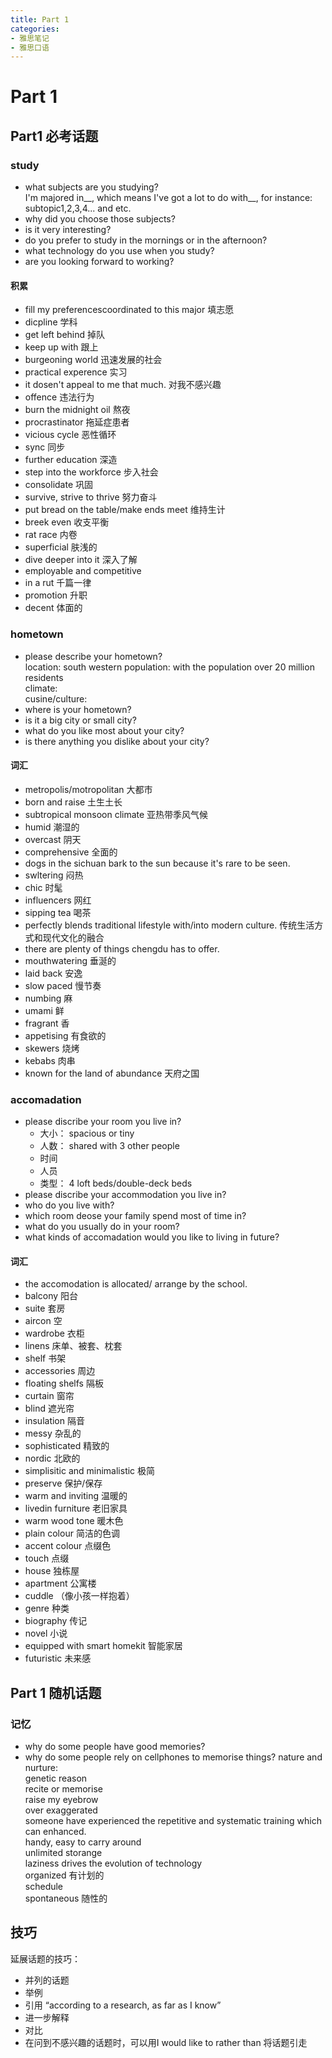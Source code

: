 ```yaml
---
title: Part 1
categories: 
- 雅思笔记
- 雅思口语
---
```

# Part 1
## Part1 必考话题
### study
- what subjects are you studying?  
  I'm majored in__, which means I've got a lot to do with__, for instance: subtopic1,2,3,4... and etc.  
- why did you choose those subjects?  
- is it very interesting?
- do you prefer to study in the mornings or in the afternoon?
- what technology do you use when you study?
- are you looking forward to working?

#### 积累
- fill my preferencescoordinated to this major 填志愿
- dicpline 学科
- get left behind 掉队
- keep up with 跟上
- burgeoning world 迅速发展的社会
- practical experence 实习
- it dosen't appeal to me that much. 对我不感兴趣
- offence 违法行为
- burn the midnight oil 熬夜
- procrastinator 拖延症患者
- vicious cycle 恶性循环
- sync 同步
- further education 深造
- step into the workforce 步入社会
- consolidate 巩固
- survive, strive to thrive 努力奋斗
- put bread on the table/make ends meet 维持生计
- breek even 收支平衡
- rat race 内卷
- superficial 肤浅的
- dive deeper into it 深入了解
- employable and competitive 
- in a rut 千篇一律
- promotion 升职
- decent 体面的

### hometown
- please describe your hometown?  
  location: south western
  population: with the population over 20 million residents  
  climate:  
  cusine/culture: 
- where is your hometown?
- is it a big city or small city? 
- what do you like most about your city?
- is there anything you dislike about your city?  
  
#### 词汇
- metropolis/motropolitan 大都市
- born and raise 土生土长
- subtropical monsoon climate 亚热带季风气候
- humid 潮湿的 
- overcast 阴天  
- comprehensive 全面的
- dogs in the sichuan bark to the sun because it's rare to be seen.  
- swltering 闷热
- chic 时髦
- influencers 网红
- sipping tea 喝茶
- perfectly blends traditional lifestyle with/into modern culture. 传统生活方式和现代文化的融合
- there are plenty of things chengdu has to offer.
- mouthwatering 垂涎的
- laid back 安逸  
- slow paced 慢节奏
- numbing 麻
- umami 鲜
- fragrant 香
- appetising 有食欲的
- skewers 烧烤
- kebabs 肉串
- known for the land of abundance 天府之国

### accomadation
- please discribe your room you live in?
  - 大小： spacious or tiny
  - 人数： shared with 3 other people
  - 时间
  - 人员
  - 类型： 4 loft beds/double-deck beds
- please discribe your accommodation you live in?
- who do you live with?
- which room deose your family spend most of time in?
- what do you usually do in your room?
- what kinds of accomadation would you like to living in future?

#### 词汇
- the accomodation is allocated/ arrange by the school.
- balcony 阳台
- suite 套房
- aircon 空
- wardrobe 衣柜
- linens 床单、被套、枕套
- shelf 书架
- accessories 周边
- floating shelfs 隔板
- curtain 窗帘
- blind 遮光帘
- insulation 隔音
- messy 杂乱的
- sophisticated 精致的
- nordic 北欧的
- simplisitic and minimalistic 极简
- preserve 保护/保存
- warm and inviting 温暖的
- livedin furniture 老旧家具
- warm wood tone 暖木色
- plain colour 简洁的色调
- accent colour 点缀色
- touch 点缀
- house 独栋屋
- apartment 公寓楼
- cuddle （像小孩一样抱着）
- genre 种类
- biography 传记
- novel 小说
- equipped with smart homekit 智能家居
- futuristic 未来感

## Part 1 随机话题
### 记忆
- why do some people have good memories?  
- why do some people rely on cellphones to memorise things?
nature and nurture:  
genetic reason  
recite or memorise  
raise my eyebrow  
over exaggerated  
someone have experienced the repetitive and systematic training which can enhanced.  
handy, easy to carry around  
unlimited storange  
laziness drives the evolution of technology  
organized 有计划的  
schedule  
spontaneous 随性的  

## 技巧
延展话题的技巧：  
- 并列的话题
- 举例
- 引用 “according to a research, as far as I know”
- 进一步解释
- 对比
- 在问到不感兴趣的话题时，可以用I would like to rather than 将话题引走